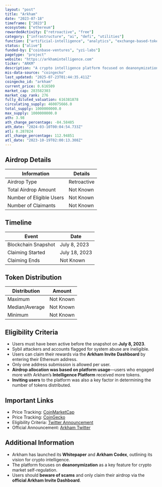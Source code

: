 ```yaml
---
layout: "post"
title: "Arkham"
date: "2023-07-18"
timeframe: ["2023"]
ecosystem: ["ethereum"]
rewardedActivity: ["retroactive", "free"]
category: ["infrastructure", "ai", "defi", "utilities"]
function: ["artificial-intelligence", "analytics", "exchange-based-tokens", "perpetuals", "derivatives", "cex-token"]
status: ["alive"]
funded-by: ["coinbase-ventures", "yzi-labs"]
pagetype: "project"
website: "https://arkhamintelligence.com"
ticker: "ARKM"
description: "A crypto intelligence platform focused on deanonymization and self-regulation of the crypto economy."
mis-data-source: "coingecko"
last_updated: "2025-07-23T01:44:35.411Z"
coingecko_id: "arkham"
current_price: 0.616509
market_cap: 283582303
market_cap_rank: 276
fully_diluted_valuation: 616381878
circulating_supply: 460075666.0
total_supply: 1000000000.0
max_supply: 1000000000.0
ath: 3.98
ath_change_percentage: -84.58485
ath_date: "2024-03-10T00:04:54.733Z"
atl: 0.287824
atl_change_percentage: 112.94851
atl_date: "2023-10-19T02:00:13.308Z"
---
```


## Airdrop Details

| Information              | Details     |
| ------------------------ | ----------- |
| Airdrop Type             | Retroactive |
| Total Airdrop Amount     | Not Known   |
| Number of Eligible Users | Not Known   |
| Number of Claimants      | Not Known   |

## Timeline

| Event               | Date          |
| ------------------- | ------------- |
| Blockchain Snapshot | July 8, 2023  |
| Claiming Started    | July 18, 2023 |
| Claiming Ends       | Not Known     |

## Token Distribution

| Distribution   | Amount    |
| -------------- | --------- |
| Maximum        | Not Known |
| Median/Average | Not Known |
| Minimum        | Not Known |

## Eligibility Criteria

- Users must have been active before the snapshot on **July 8, 2023**.
- Sybil attackers and accounts flagged for system abuse are ineligible.
- Users can claim their rewards via the **Arkham Invite Dashboard** by entering their Ethereum address.
- Only one address submission is allowed per user.
- **Airdrop allocation was based on platform usage**—users who engaged more with Arkham’s **Intelligence Platform** received more tokens.
- **Inviting users** to the platform was also a key factor in determining the number of tokens distributed.

## Important Links

- Price Tracking: [CoinMarketCap](https://coinmarketcap.com/currencies/arkham)
- Price Tracking: [CoinGecko](https://www.coingecko.com/en/coins/arkham)
- Eligibility Criteria: [Twitter Announcement](https://x.com/arkham/status/1678422907821887488)
- Official Announcement: [Arkham Twitter](https://x.com/arkhamintel)

## Additional Information

- Arkham has launched its **Whitepaper** and **Arkham Codex**, outlining its vision for crypto intelligence.
- The platform focuses on **deanonymization** as a key feature for crypto market self-regulation.
- Users should **beware of scams** and only claim their airdrop via the **official Arkham Invite Dashboard**.